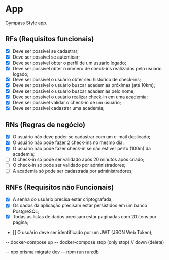 # App

Gympass Style app.

## RFs (Requisitos funcionais)

 - [x] Deve ser possível se cadastrar;
 - [x] Deve ser possível se autenticar;
 - [x] Deve ser possível obter o perfil de um usuário logado; 
 - [x] Deve ser possível obter o número de check-ins realizados pelo usuário logado;
 - [x] Deve ser possível o usuário obter seu histórico de check-ins;
 - [x] Deve ser possível o usuário buscar academias próximas (até 10km);
 - [x] Deve ser possível o usuário buscar academias pelo nome;
 - [x] Deve ser possível o usuário realizar check-in em uma academia;
 - [x] Deve ser possível validar o check-in de um usuário;
 - [x] Deve ser possível cadastrar uma academia;

## RNs (Regras de negócio)

- [x] O usuário não deve poder se cadastrar com um e-mail duplicado;
- [x] O usuário não pode fazer 2 check-ins no mesmo dia;
- [x] O usuário não pode fazer check-in se não estiver perto (100m) da academia;
- [ ] O check-in só pode ser validado após 20 minutos após criado;
- [ ] O check-in só pode ser validado por administradores;
- [ ] A academia só pode ser cadastrada por administradores;

## RNFs (Requisitos não Funcionais)

- [x] A senha do usuário precisa estar criptografada;
- [x] Os dados da aplicação precisam estar persistidos em um banco PostgreSQL;
- [x] Todas as listas de dados precisam estar paginadas com 20 itens por página;
- [] O usuário deve ser identificado por um JWT (JSON Web Token);


-- docker-compose up
-- docker-compose stop (only stop) // down (delete)

-- npx prisma migrate dev
-- npm run run:db